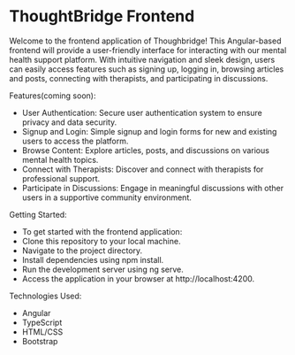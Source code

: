 # ThoughtBridge Frontend

Welcome to the frontend application of Thoughbridge! This Angular-based frontend will provide a user-friendly interface for interacting with our mental health support platform. With intuitive navigation and sleek design, users can easily access features such as signing up, logging in, browsing articles and posts, connecting with therapists, and participating in discussions.

Features(coming soon):
- User Authentication: Secure user authentication system to ensure privacy and data security.
- Signup and Login: Simple signup and login forms for new and existing users to access the platform.
- Browse Content: Explore articles, posts, and discussions on various mental health topics.
- Connect with Therapists: Discover and connect with therapists for professional support.
- Participate in Discussions: Engage in meaningful discussions with other users in a supportive community environment.

Getting Started:
- To get started with the frontend application:
- Clone this repository to your local machine.
- Navigate to the project directory.
- Install dependencies using npm install.
- Run the development server using ng serve.
- Access the application in your browser at http://localhost:4200.

Technologies Used:
- Angular
- TypeScript
- HTML/CSS
- Bootstrap